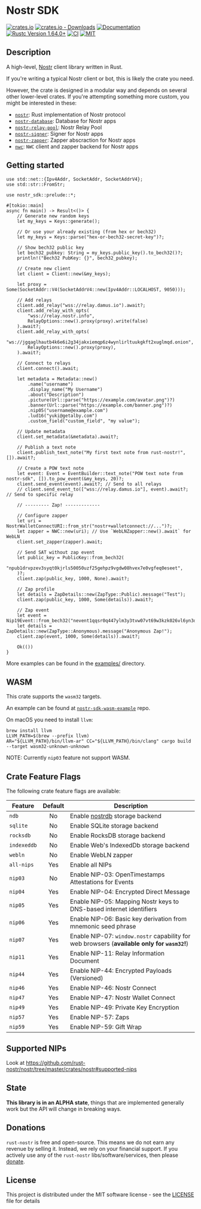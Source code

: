 # Nostr SDK

[![crates.io](https://img.shields.io/crates/v/nostr-sdk.svg)](https://crates.io/crates/nostr-sdk)
[![crates.io - Downloads](https://img.shields.io/crates/d/nostr-sdk)](https://crates.io/crates/nostr-sdk)
[![Documentation](https://docs.rs/nostr-sdk/badge.svg)](https://docs.rs/nostr-sdk)
[![Rustc Version 1.64.0+](https://img.shields.io/badge/rustc-1.64.0%2B-lightgrey.svg)](https://blog.rust-lang.org/2022/09/22/Rust-1.64.0.html)
[![CI](https://github.com/rust-nostr/nostr/actions/workflows/ci.yml/badge.svg)](https://github.com/rust-nostr/nostr/actions/workflows/ci.yml)
[![MIT](https://img.shields.io/crates/l/nostr-sdk.svg)](../../LICENSE)

## Description

A high-level, [Nostr](https://github.com/nostr-protocol/nostr) client library written in Rust.

If you're writing a typical Nostr client or bot, this is likely the crate you need.

However, the crate is designed in a modular way and depends on several
other lower-level crates. If you're attempting something more custom, you might be interested in these:

* [`nostr`](https://crates.io/crates/nostr): Rust implementation of Nostr protocol
* [`nostr-database`](https://crates.io/crates/nostr-database): Database for Nostr apps
* [`nostr-relay-pool`](https://crates.io/crates/nostr-relay-pool): Nostr Relay Pool
* [`nostr-signer`](https://crates.io/crates/nostr-signer): Signer for Nostr apps
* [`nostr-zapper`](https://crates.io/crates/nostr-zapper): Zapper abscraction for Nostr apps
* [`nwc`](https://crates.io/crates/nwc): `NWC` client and zapper backend for Nostr apps

## Getting started

```rust,no_run
use std::net::{Ipv4Addr, SocketAddr, SocketAddrV4};
use std::str::FromStr;

use nostr_sdk::prelude::*;

#[tokio::main]
async fn main() -> Result<()> {
    // Generate new random keys
    let my_keys = Keys::generate();

    // Or use your already existing (from hex or bech32)
    let my_keys = Keys::parse("hex-or-bech32-secret-key")?;

    // Show bech32 public key
    let bech32_pubkey: String = my_keys.public_key().to_bech32()?;
    println!("Bech32 PubKey: {}", bech32_pubkey);

    // Create new client
    let client = Client::new(&my_keys);

    let proxy = Some(SocketAddr::V4(SocketAddrV4::new(Ipv4Addr::LOCALHOST, 9050)));

    // Add relays
    client.add_relay("wss://relay.damus.io").await?;
    client.add_relay_with_opts(
        "wss://relay.nostr.info", 
        RelayOptions::new().proxy(proxy).write(false)
    ).await?;
    client.add_relay_with_opts(
        "ws://jgqaglhautb4k6e6i2g34jakxiemqp6z4wynlirltuukgkft2xuglmqd.onion",
        RelayOptions::new().proxy(proxy),
    ).await?;

    // Connect to relays
    client.connect().await;

    let metadata = Metadata::new()
        .name("username")
        .display_name("My Username")
        .about("Description")
        .picture(Url::parse("https://example.com/avatar.png")?)
        .banner(Url::parse("https://example.com/banner.png")?)
        .nip05("username@example.com")
        .lud16("yuki@getalby.com")
        .custom_field("custom_field", "my value");

    // Update metadata
    client.set_metadata(&metadata).await?;

    // Publish a text note
    client.publish_text_note("My first text note from rust-nostr!", []).await?;

    // Create a POW text note
    let event: Event = EventBuilder::text_note("POW text note from nostr-sdk", []).to_pow_event(&my_keys, 20)?;
    client.send_event(event).await?; // Send to all relays
    // client.send_event_to(["wss://relay.damus.io"], event).await?; // Send to specific relay

    // --------- Zap! -------------

    // Configure zapper
    let uri = NostrWalletConnectURI::from_str("nostr+walletconnect://...")?;
    let zapper = NWC::new(uri); // Use `WebLNZapper::new().await` for WebLN
    client.set_zapper(zapper).await;

    // Send SAT without zap event
    let public_key = PublicKey::from_bech32(
        "npub1drvpzev3syqt0kjrls50050uzf25gehpz9vgdw08hvex7e0vgfeq0eseet",
    )?;
    client.zap(public_key, 1000, None).await?;

    // Zap profile
    let details = ZapDetails::new(ZapType::Public).message("Test");
    client.zap(public_key, 1000, Some(details)).await?;

    // Zap event
    let event = Nip19Event::from_bech32("nevent1qqsr0q447ylm3y3tvw07vt69w3kzk026vl6yn3dwm9fweay0dw0jttgpz3mhxue69uhhyetvv9ujumn0wd68ytnzvupzq6xcz9jerqgqkldy8lpg7lglcyj4g3nwzy2cs6u70wejdaj7csnjqvzqqqqqqygequ53")?;
    let details = ZapDetails::new(ZapType::Anonymous).message("Anonymous Zap!");
    client.zap(event, 1000, Some(details)).await?;

    Ok(())
}
```

More examples can be found in the [examples/](https://github.com/rust-nostr/nostr/tree/master/crates/nostr-sdk/examples) directory.

## WASM

This crate supports the `wasm32` targets.

An example can be found at [`nostr-sdk-wasm-example`](https://github.com/rust-nostr/nostr-sdk-wasm-example) repo.

On macOS you need to install `llvm`:

```shell
brew install llvm
LLVM_PATH=$(brew --prefix llvm)
AR="${LLVM_PATH}/bin/llvm-ar" CC="${LLVM_PATH}/bin/clang" cargo build --target wasm32-unknown-unknown
```

NOTE: Currently `nip03` feature not support WASM.

## Crate Feature Flags

The following crate feature flags are available:

| Feature     | Default | Description                                                                                  |
|-------------|:-------:|----------------------------------------------------------------------------------------------|
| `ndb`       |   No    | Enable [nostrdb](https://github.com/damus-io/nostrdb) storage backend                        |
| `sqlite`    |   No    | Enable SQLite storage backend                                                                |
| `rocksdb`   |   No    | Enable RocksDB storage backend                                                               |
| `indexeddb` |   No    | Enable Web's IndexedDb storage backend                                                       |
| `webln`     |   No    | Enable WebLN zapper                                                                          |
| `all-nips`  |   Yes   | Enable all NIPs                                                                              |
| `nip03`     |   No    | Enable NIP-03: OpenTimestamps Attestations for Events                                        |
| `nip04`     |   Yes   | Enable NIP-04: Encrypted Direct Message                                                      |
| `nip05`     |   Yes   | Enable NIP-05: Mapping Nostr keys to DNS-based internet identifiers                          |
| `nip06`     |   Yes   | Enable NIP-06: Basic key derivation from mnemonic seed phrase                                |
| `nip07`     |   Yes   | Enable NIP-07: `window.nostr` capability for web browsers (**available only for `wasm32`!**) |
| `nip11`     |   Yes   | Enable NIP-11: Relay Information Document                                                    |
| `nip44`     |   Yes   | Enable NIP-44: Encrypted Payloads (Versioned)                                                |
| `nip46`     |   Yes   | Enable NIP-46: Nostr Connect                                                                 |
| `nip47`     |   Yes   | Enable NIP-47: Nostr Wallet Connect                                                          |
| `nip49`     |   Yes   | Enable NIP-49: Private Key Encryption                                                        |
| `nip57`     |   Yes   | Enable NIP-57: Zaps                                                                          |
| `nip59`     |   Yes   | Enable NIP-59: Gift Wrap                                                                     |

## Supported NIPs

Look at <https://github.com/rust-nostr/nostr/tree/master/crates/nostr#supported-nips>

## State

**This library is in an ALPHA state**, things that are implemented generally work but the API will change in breaking ways.

## Donations

`rust-nostr` is free and open-source. This means we do not earn any revenue by selling it. Instead, we rely on your financial support. If you actively use any of the `rust-nostr` libs/software/services, then please [donate](https://rust-nostr.org/donate).

## License

This project is distributed under the MIT software license - see the [LICENSE](../../LICENSE) file for details